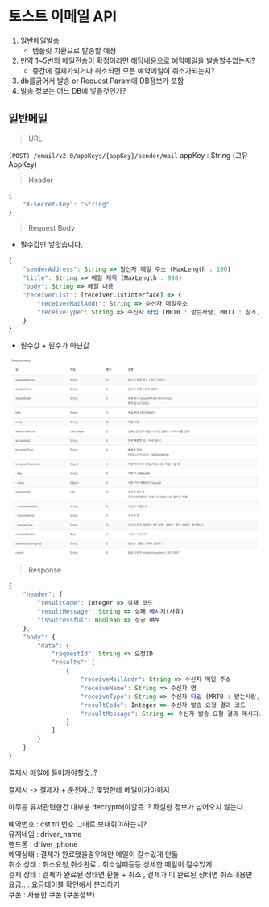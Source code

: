 # 토스트 이메일 API

1. 일반메일발송
    - 템플릿 치환으로 발송할 예정
2. 만약 1~5번의 메일전송이 확정이라면 해당내용으로 예약메일을 발송할수없는지?
    - 중간에 결제가되거나 취소되면 모든 예약메일이 취소가되는지?
3. db를긁어서 발송 or Request Param에 DB정보가 포함
4. 발송 정보는 어느 DB에 넣을것인가?

## 일반메일

> URL

`(POST) /email/v2.0/appKeys/{appKey}/sender/mail`
appKey : String (고유 AppKey)

> Header

```ts
{
    "X-Secret-Key": "String"
}
```

> Request Body

- 필수값만 넣엇습니다.

```ts
{
    "senderAddress": String => 발신자 메일 주소 (MaxLength : 100)
    "title": String => 메일 제목 (MaxLength : 998)
    "body": String => 메일 내용
    "receiverList": [receiverListInterface] => {
        "receiverMailAddr": String => 수신자 메일주소
        "receiveType": String => 수신자 타입 (MRT0 : 받는사람, MRT1 : 참조, MRT2: 숨은참조)
    }
}
```

- 필수값 + 필수가 아닌값

![일반메일](asset/image/일반메일RequestBody.png)

> Response

```ts
{
    "header": {
        "resultCode": Integer => 실패 코드
        "resultMessage": String => 실패 메시지(사유)
        "isSuccessful": Boolean => 성공 여부
    },
    "body": {
        "data": {
            "requestId": String => 요청ID
            "results": [
                {
                    "receiveMailAddr": String => 수신자 메일 주소
                    "receiveName": String => 수신자 명
                    "receiveType": String => 수신자 타입 (MRT0 : 받는사람, MRT1 : 참조, MRT2: 숨은참조)
                    "resultCode": Integer => 수신자 발송 요청 결과 코드
                    "resultMessage": String => 수신자 발송 요청 결과 메시지.
                }
            ]
        }
    }
}
```

결제시 메일에 들어가야할것..?

결제시 -> 결제자 + 운전자..? 몇명한테 메일이가야하지

아무튼 유저관련한건 대부분 decrypt해야할듯..? 확실한 정보가 넘어오지 않는다.

예약번호  : cst trl 번호 그대로 보내줘야하는지?  
유저네임 : driver_name  
핸드폰 : driver_phone  
예약상태 : 결제가 완료됐을경우에만 메일이 갈수있게 만듦  
취소 상태 : 취소요청,취소완료.. 취소실패등등 상세한 메일이 갈수있게  
결제 상태 : 결제가 완료된 상태면 환불 + 취소 , 결제가 미 완료된 상태면 취소내용만  
요금.. : 요금테이블 확인해서 분리하기  
쿠폰 : 사용한 쿠폰 (쿠폰정보)
